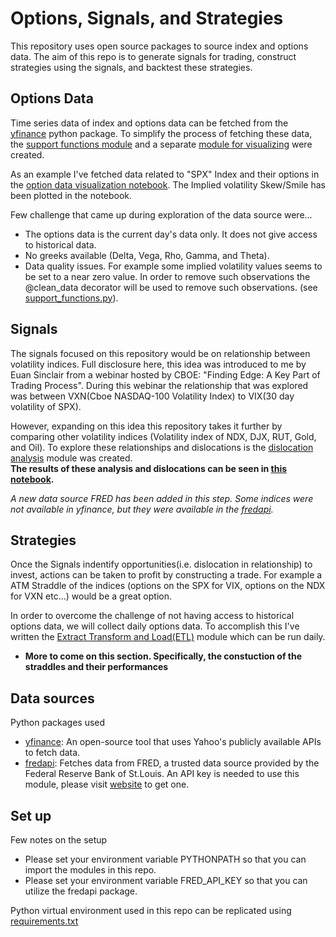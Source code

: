 # Options, Signals, and Strategies

This repository uses open source packages to source index and options data. 
The aim of this repo is to generate signals for trading, construct strategies using the signals, and backtest these strategies. 


## Options Data

Time series data of index and options data can be fetched from the [yfinance](https://ranaroussi.github.io/yfinance/index.html) python package.
To simplify the process of fetching these data, the [support functions module](./src/support_functions.py) and a separate [module for visualizing](./src/plot_functions.py) were created.

As an example I've fetched data related to "SPX" Index and their options in the [option data visualization notebook](./src/option_data_visualiztion.ipynb). The Implied volatility Skew/Smile has been plotted in the notebook.

Few challenge that came up during exploration of the data source were...
- The options data is the current day's data only. It does not give access to historical data. 
- No greeks available (Delta, Vega, Rho, Gamma, and Theta).
- Data quality issues. For example some implied volatility values seems to be set to a near zero value. In order to remove such observations the @clean_data decorator will be used to remove such observations. (see [support_functions.py](./src/support_functions.py)). 

## Signals

The signals focused on this repository would be on relationship between volatility indices. Full disclosure here, this idea was introduced to me by Euan Sinclair from a webinar hosted by CBOE: "Finding Edge: A Key Part of Trading Process". During this webinar the relationship that was explored was between VXN(Cboe NASDAQ-100 Volatility Index) to VIX(30 day volatility of SPX). 

However, expanding on this idea this repository takes it further by comparing other volatility indices (Volatility index of NDX, DJX, RUT, Gold, and Oil). To explore these relationships and dislocations is the [dislocation analysis](./src/dislocation_analysis.py) module was created.  
**The results of these analysis and dislocations can be seen in [this notebook](./src/Finding_an_Edge.ipynb).**

*A new data source FRED has been added in this step. Some indices were not available in yfinance, but they were available in the [fredapi](https://pypi.org/project/fredapi/).*

## Strategies

Once the Signals indentify opportunities(i.e. dislocation in relationship) to invest, actions can be taken to profit by constructing a trade. For example a ATM Straddle of the indices (options on the SPX for VIX, options on the NDX for VXN etc...) would be a great option.

In order to overcome the challenge of not having access to historical options data, we will collect daily options data. To accomplish this I've written the [Extract Transform and Load(ETL)](./src/ETL.py) module which can be run daily.

- **More to come on this section. Specifically, the constuction of the straddles and their performances**


## Data sources

Python packages used
- [yfinance](https://ranaroussi.github.io/yfinance/index.html): An open-source tool that uses Yahoo's publicly available APIs to fetch data.
- [fredapi](https://pypi.org/project/fredapi/): Fetches data from FRED, a trusted data source provided by the Federal Reserve Bank of St.Louis. An API key is needed to use this module, please visit [website](https://fred.stlouisfed.org/) to get one.


## Set up 

Few notes on the setup
- Please set your environment variable PYTHONPATH so that you can import the modules in this repo.
- Please set your environment variable FRED_API_KEY so that you can utilize the fredapi package.

Python virtual environment used in this repo can be replicated using [requirements.txt](./requirements.txt)